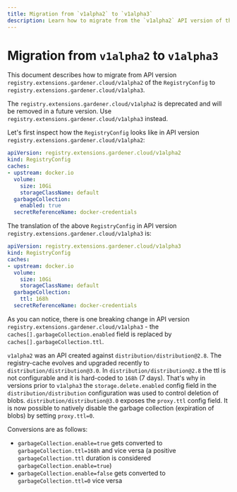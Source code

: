 ```yaml
---
title: Migration from `v1alpha2` to `v1alpha3`
description: Learn how to migrate from the `v1alpha2` API version of the `RegistryConfig` to `v1alpha3`
---
```


# Migration from `v1alpha2` to `v1alpha3`

This document describes how to migrate from API version `registry.extensions.gardener.cloud/v1alpha2` of the `RegistryConfig` to `registry.extensions.gardener.cloud/v1alpha3`.

The `registry.extensions.gardener.cloud/v1alpha2` is deprecated and will be removed in a future version. Use `registry.extensions.gardener.cloud/v1alpha3` instead.

Let's first inspect how the `RegistryConfig` looks like in API version `registry.extensions.gardener.cloud/v1alpha2`:

```yaml
apiVersion: registry.extensions.gardener.cloud/v1alpha2
kind: RegistryConfig
caches:
- upstream: docker.io
  volume:
    size: 10Gi
    storageClassName: default
  garbageCollection:
    enabled: true
  secretReferenceName: docker-credentials
```

The translation of the above `RegistryConfig` in API version `registry.extensions.gardener.cloud/v1alpha3` is:

```yaml
apiVersion: registry.extensions.gardener.cloud/v1alpha3
kind: RegistryConfig
caches:
- upstream: docker.io
  volume:
    size: 10Gi
    storageClassName: default
  garbageCollection:
    ttl: 168h
  secretReferenceName: docker-credentials
```

As you can notice, there is one breaking change in API version `registry.extensions.gardener.cloud/v1alpha3` - the `caches[].garbageCollection.enabled` field is replaced by `caches[].garbageCollection.ttl`.

`v1alpha2` was an API created against `distribution/distribution@2.8`. The registry-cache evolves and upgraded recently to `distribution/distribution@3.0`. In `distribution/distribution@2.8` the ttl is not configurable and it is hard-coded to `168h` (7 days). That's why in versions prior to `v1alpha3` the `storage.delete.enabled` config field in the `distribution/distribution` configuration was used to control deletion of blobs. `distribution/distribution@3.0` exposes the `proxy.ttl` config field. It is now possible to natively disable the garbage collection (expiration of blobs) by setting `proxy.ttl=0`.

Conversions are as follows:
- `garbageCollection.enable=true` gets converted to `garbageCollection.ttl=168h` and vice versa (a positive `garbageCollection.ttl` duration is considered `garbageCollection.enable=true`)
- `garbageCollection.enable=false` gets converted to `garbageCollection.ttl=0` vice versa

